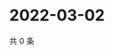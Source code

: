 # 2022-03-02

共 0 条

<!-- BEGIN WEIBO -->
<!-- 最后更新时间 Wed Mar 02 2022 19:10:53 GMT+0800 (China Standard Time) -->

<!-- END WEIBO -->
